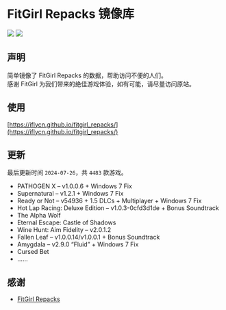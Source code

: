 ﻿# FitGirl Repacks 镜像库
![](https://img.shields.io/badge/ci-passing-brightgreen.svg?logo=github)
![](https://img.shields.io/badge/license-MIT-brightgreen.svg)

## 声明
简单镜像了 FitGirl Repacks 的数据，帮助访问不便的人们。  
感谢 FitGirl 为我们带来的绝佳游戏体验，如有可能，请尽量访问原站。

## 使用
[https://iflycn.github.io/fitgirl_repacks/](https://iflycn.github.io/fitgirl_repacks/)

## 更新
最后更新时间 `2024-07-26`，共 `4483` 款游戏。
- PATHOGEN X – v1.0.0.6 + Windows 7 Fix
- Supernatural – v1.2.1 + Windows 7 Fix
- Ready or Not – v54936 + 1.5 DLCs + Multiplayer + Windows 7 Fix
- Hot Lap Racing: Deluxe Edition – v1.0.3-0cfd3d1de + Bonus Soundtrack
- The Alpha Wolf
- Eternal Escape: Castle of Shadows
- Wine Hunt: Aim Fidelity – v2.0.1.2
- Fallen Leaf – v1.0.0.14/v1.0.0.1 + Bonus Soundtrack
- Amygdala – v2.9.0 “Fluid” + Windows 7 Fix
- Cursed Bet
- ……

## 感谢
- [FitGirl Repacks](https://fitgirl-repacks.site/)
